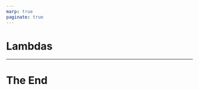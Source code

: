 ```yaml
---
marp: true
paginate: true
---
```


<style>
section { justify-content: flex-start; }
</style>

# Lambdas

----

<!-- _backgroundColor: #222 -->

# The End

